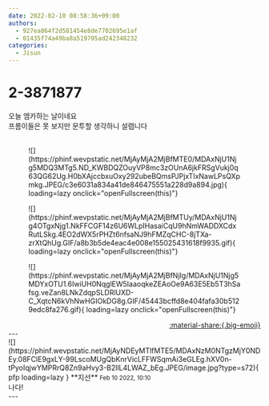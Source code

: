 ```yaml
---
date: 2022-02-10 08:58:36+09:00
authors:
  - 927ea064f2d581454e8de7702695e1af
  - 01435f74a49ba8a519705ad242348232
categories:
  - Jisun
---
```


# 2-3871877

<div class="post-container" markdown="1">
<div class="content-container md-sidebar__scrollwrap" markdown="1">

오늘 엠카하는 날이네요<br>프롬이들은 못 보지만 문투할 생각하니 설렙니다<br><br>
<figure markdown="1">
![](https://phinf.wevpstatic.net/MjAyMjA2MjBfMTE0/MDAxNjU1Njg5MDQ3MTg5.ND_KWBDQZOuyVP8mc3zOUnA6jkFRSgVukj0q63QG62Ug.H0bXAjccbxuOxy292ubeBQmsPJPjxTIxNawLPsQXpmkg.JPEG/c3e6031a834a41de846475551a228d9a894.jpg){ loading=lazy onclick="openFullscreen(this)"}
</figure>

<figure markdown="1">
![](https://phinf.wevpstatic.net/MjAyMjA2MjBfMTUy/MDAxNjU1Njg4OTgxNjg1.NkFFCGF14z6U6WLpIHasaiCqU9hNmWADDXCdxRutLSkg.4EO2dWX5rPHZt6nfsaNJ9hFMZqCHC-8jTXa-zrXtQhUg.GIF/a8b3b5de4eac4e008e155025431618f9935.gif){ loading=lazy onclick="openFullscreen(this)"}
</figure>

<figure markdown="1">
![](https://phinf.wevpstatic.net/MjAyMjA2MjBfNjIg/MDAxNjU1Njg5MDYxOTU1.6IwiUH0NqglEW5IaaoqkeZEAoOe9A63E5Eb5T3hSafsg.veZan8LNkZdqpSLDRlUXD-C_XqtcN6kVhNwHGIOkDG8g.GIF/45443bcffd8e404fafa30b5129edc8fa276.gif){ loading=lazy onclick="openFullscreen(this)"}
</figure>


</div>
</div>

<div style="text-align: right;" markdown="1">
<a href="https://weverse.io/fromis9/fanpost/2-3871877" style="text-align: right;">:material-share:{.big-emoji}</a>
</div>
---

<div class="comments-container md-sidebar__scrollwrap" markdown="1">
<div class="comment" markdown="1">
<div class='id-container' markdown="1">
![](https://phinf.wevpstatic.net/MjAyNDEyMTlfMTE5/MDAxNzM0NTgzMjY0NDEy.08FClE9gxLY-99LscoMUgQbKnrVicLFFWSqmAi3eGLEg.hXV0n-tPyoIqjwYMPRrQ8Zn9aHvy3-B2llL4LWAZ_bEg.JPEG/image.jpg?type=s72){ pfp loading=lazy }
**<span class="artist">지선</span>** <small>Feb 10 2022, 10:10</small><br>
</div>
<div class='comment-body' markdown="1">
나다!
</div>
</div>
</div>
---
